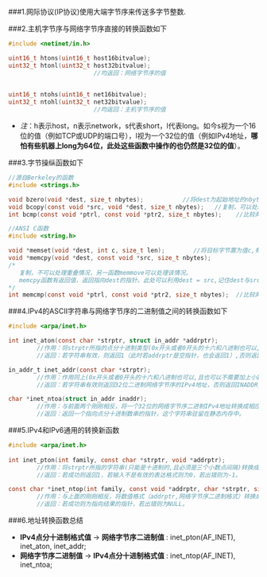 ###1.网际协议(IP协议)使用大端字节序来传送多字节整数.

###2.主机字节序与网络字节序直接的转换函数如下
```C
#include <netinet/in.h>

uint16_t htons(uint16_t host16bitvalue);
uint32_t htonl(uint32_t host32bitvalue);
						//均返回：网络字节序的值
	

uint16_t ntohs(uint16_t net16bitvalue);
uint32_t ntohl(uint32_t net32bitvalue);
						//均返回：主机字节序的值
```	
* *注*：h表示host，n表示network，s代表short，l代表long。如今s视为一个16位的值（例如TCP或UDP的端口号），l视为一个32位的值（例如IPv4地址，**哪怕有些机器上long为64位，此处这些函数中操作的也仍然是32位的值**）。

###3.字节操纵函数如下
```C
//源自Berkeley的函数
#include <strings.h>

void bzero(void *dest, size_t nbytes);           //将dest为起始地址的nbytes字节置为0
void bcopy(const void *src, void *dest, size_t nbytes);   //复制，可以处理源字节串与目标字节串重叠的情况
int bcmp(const void *ptrl, const void *ptr2, size_t nbytes);    //比较两个字节串的大小，相同返回0，否则返回非0，具体未知
```

```C
//ANSI C函数
#include <string.h>

void *memset(void *dest, int c, size_t len);		//将目标字节置为值c,有返回值的，返回指向dest的指针
void *memcpy(void *dest, const void *src, size_t nbytes);	
/*
   复制，不可以处理重叠情况，另一函数memmove可以处理该情况。
   memcpy函数有返回值，返回指向dest的指针。此处可以利用dest = src,记住dest与src的位置，而上面的bcopy的位置刚好颠倒。
*/
int memcmp(const void *ptrl, const void *ptr2, size_t nbytes);	//比较两个字节串的大小，相同返回0，若ptr1 > ptr2,则返回值大于0，反之小于0，此处比较假设两者都是无符号字符的前提下完成的。
```

###4.IPv4的ASCII字符串与网络字节序的二进制值之间的转换函数如下
```C
#include <arpa/inet.h>

int inet_aton(const char *strptr, struct in_addr *addrptr);
		//作用：将strptr所指的点分十进制类型(0x开头或者0开头的十六和八进制也可以,且也可以不需要加上小数点)的字符串转换成一个32位的网络字节序二进制值，并通过addrptr指针来存储；
		//返回：若字符串有效，则返回1（此时若addrptr是空指针，也会返回1）,否则返回0。

in_addr_t inet_addr(const char *strptr);
		//作用：作用同上(0x开头或者0开头的十六和八进制也可以,且也可以不需要加上小数点);
		//返回：若字符串有效则返回32位二进制网络字节序的IPv4地址，否则返回INADDR_NONE。此处的INADDR_NONE通常为32位全是1的值，意味着这个函数不可以处理IP地址为255.255.255.255的点分十进制数串。如今inet_addr已被弃用，新代码改用inet_aton函数。

char *inet_ntoa(struct in_addr inaddr);
		//作用：与前面两个刚刚相反，将一个32位的网络字节序二进制IPv4地址转换成相应的点分十进制数串。
		//返回：返回一个指向点分十进制数串的指针，这个字符串驻留在静态内存中。
```

###5.IPv4和IPv6通用的转换新函数
```C
#include <arpa/inet.h>
	
int inet_pton(int family, const char *strptr, void *addrptr);	
		//作用：将strptr所指的字符串(只能是十进制的,且必须是三个小数点间隔)转换成网络字节序的二进制值，并由addrptr所指的地址保存. P代表着表达（presentation），n代表着数值（numeric）。
		//返回：若成功则返回1，若输入不是有效的表达格式则为0，若出错则为-1。

const char *inet_ntop(int family, const void *addrptr, char *strptr, size_t len);
		//作用：与上面的刚刚相反，将数值格式（addrptr,网络字节序二进制格式）转换成表达格式（strptr,点分十进制格式），len是表示存储的单元大小，防止缓冲区溢出；
		//返回：若成功则为指向结果的指针，若出错则为NULL。
```
	
###6.地址转换函数总结
* **IPv4点分十进制格式值** -> **网络字节序二进制值** : inet_pton(AF_INET), inet_aton, inet_addr;
* **网络字节序二进制值** -> **IPv4点分十进制格式值** : inet_ntop(AF_INET), inet_ntoa;


